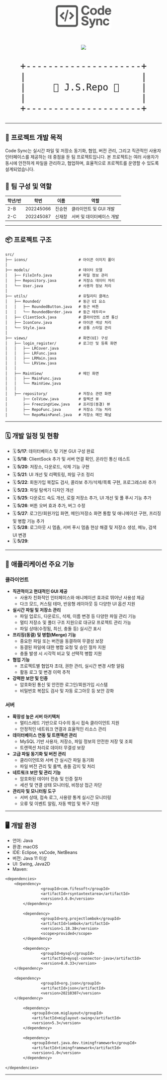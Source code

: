<p align="center">
  <img src="src/icons/logo.png" alt="Code Sync Logo" width="180"/>
</p>


<h1 align="center">
  <img src="https://img.shields.io/badge/TEAM-6A5ACD?style=for-the-badge&logoColor=white" width="100">
</h1>
<pre align="center" style="font-size: 2.1em;">
+---------------------+
|                     |
|     🌟 J.S.Repo 🌟    |
|                     |
+---------------------+
</pre>

---

## 🚀 프로젝트 개발 목적

Code Sync는 실시간 파일 및 저장소 동기화, 협업, 버전 관리, 그리고 직관적인 사용자 인터페이스를 제공하는 데 중점을 둔 팀 프로젝트입니다. 본 프로젝트는 여러 사용자가 동시에 안전하게 파일을 관리하고, 협업하며, 효율적으로 프로젝트를 운영할 수 있도록 설계되었습니다.

## 👥 팀 구성 및 역할

| 학년/반 | 학번      | 이름   | 역할                      |
| ------- | --------- | ------ | ------------------------- |
| 2-B     | 202245066 | 진승현 | 클라이언트 및 GUI 개발    |
| 2-C     | 202245087 | 신재창 | 서버 및 데이터베이스 개발 |

---

## 📦 프로젝트 구조

```
src/
├── icons/                       # 아이콘 이미지 폴더
│
├── models/                      # 데이터 모델
│   ├── FileInfo.java            # 파일 정보 관리
│   ├── Repository.java          # 저장소 데이터 처리
│   └── User.java                # 사용자 정보 처리
│
├── utils/                       # 유틸리티 클래스
│   ├── Rounded/                 # 둥근 UI 요소
│   │   ├── RoundedButton.java   # 둥근 버튼
│   │   └── RoundedBorder.java   # 둥근 테두리ㅁ
│   ├── ClientSock.java          # 클라이언트 소켓 통신
│   ├── IconConv.java            # 아이콘 색상 처리
│   └── Style.java               # 공통 스타일 관리
│
├── views/                       # 화면(UI) 구성
│   ├── login_register/          # 로그인 및 등록 화면
│   │   ├── LRCover.java
│   │   ├── LRFunc.java
│   │   ├── LRMain.java
│   │   └── LRView.java
│   │
│   ├── MainView/                # 메인 화면
│   │   ├── MainFunc.java
│   │   └── MainView.java
│   │
│   ├── repository/              # 저장소 관련 화면
│       ├── ColView.java         # 컬렉션 뷰
│       ├── FreezingView.java    # 프리징(동결) 뷰
│       ├── RepoFunc.java        # 저장소 기능 처리
│       └── RepoMainPanel.java   # 저장소 메인 패널
```

---

## 🗓️ 개발 일정 및 현황

- 🗓️ **5/17**: 데이터베이스 및 기본 GUI 구성 완료
- 🗓️ **5/18**: ClientSock 추가 및 서버 연결 확인, 온라인 통신 테스트
- 🗓️ **5/20**: 저장소, 다운로드, 삭제 기능 구현
- 🗓️ **5/21**: UI 개선 및 리팩토링, 파일 구조 정리
- 🗓️ **5/22**: 회원가입 복잡도 검사, 콜라보 추가/삭제/목록 구현, 프로그레스바 추가
- 🗓️ **5/23**: 파일 탐색기 디자인 개선
- 🗓️ **5/25**: 다운로드 속도 개선, 로컬 저장소 추가, UI 개선 및 풀 푸시 기능 추가
- 🗓️ **5/26**: 버튼 오버 효과 추가, 버그 수정
- 🗓️ **5/27**: 로그인/회원가입 화면, 메인/저장소 화면 통합 및 애니메이션 구현, 프리징 및 병합 기능 추가
- 🗓️ **5/28**: 로그아웃 시 멈춤, 서버 푸시 멈춤 현상 해결 및 저장소 생성, 메뉴, 검색 UI 변경
- 🗓️ **5/29**:

---

## 🎯 애플리케이션 주요 기능

### 클라이언트

- **직관적이고 현대적인 GUI 제공**
  - 사용자 친화적인 인터페이스와 애니메이션 효과로 뛰어난 사용성 제공
  - 다크 모드, 커스텀 테마, 반응형 레이아웃 등 다양한 UI 옵션 지원
- **실시간 파일 및 저장소 관리**
  - 파일 업로드, 다운로드, 삭제, 이름 변경 등 다양한 파일 관리 기능
  - 멀티 저장소 및 폴더 구조 지원으로 대규모 프로젝트 관리 가능
  - 파일 상태(수정됨, 최신, 충돌 등) 실시간 표시
- **프리징(동결) 및 병합(Merge) 기능**
  - 중요한 파일 또는 버전을 동결하여 무결성 보장
  - 동결된 파일에 대한 병합 요청 및 승인 절차 지원
  - 충돌 발생 시 시각적 비교 및 선택적 병합 지원
- **협업 기능**
  - 프로젝트별 협업자 초대, 권한 관리, 실시간 변경 사항 알림
  - 활동 로그 및 변경 이력 추적
- **강력한 보안 및 인증**
  - 암호화된 통신 및 안전한 로그인/회원가입 시스템
  - 비밀번호 복잡도 검사 및 자동 로그아웃 등 보안 강화

### 서버

- **확장성 높은 서버 아키텍처**
  - 멀티스레드 기반으로 다수의 동시 접속 클라이언트 지원
  - 안정적인 네트워크 연결과 효율적인 리소스 관리
- **데이터베이스 연동 및 트랜잭션 관리**
  - MySQL 기반 사용자, 저장소, 파일 정보의 안전한 저장 및 조회
  - 트랜잭션 처리로 데이터 무결성 보장
- **고급 파일 동기화 및 버전 관리**
  - 클라이언트와 서버 간 실시간 파일 동기화
  - 파일 버전 관리 및 롤백, 충돌 감지 및 처리
- **네트워크 보안 및 관리 기능**
  - 암호화된 데이터 전송 및 인증 절차
  - 세션 및 연결 상태 모니터링, 비정상 접근 차단
- **관리자 및 모니터링 도구**
  - 서버 상태, 접속 로그, 사용량 통계 실시간 모니터링
  - 오류 및 이벤트 알림, 자동 백업 및 복구 지원

---

## 🖥️ 개발 환경

- 언어: Java
- 환경: macOS
- IDE: Eclipse, vsCode, NetBeans
- 버전: Java 11 이상
- UI: Swing, Java2D
- Maven:

```
<dependencies>
	<dependency>
            	<groupId>com.fifesoft</groupId>
            	<artifactId>rsyntaxtextarea</artifactId>
            	<version>3.6.0</version>
        </dependency>

        <dependency>
            	<groupId>org.projectlombok</groupId>
            	<artifactId>lombok</artifactId>
            	<version>1.18.38</version>
            	<scope>provided</scope>
        </dependency>

        <dependency>
            	<groupId>mysql</groupId>
            	<artifactId>mysql-connector-java</artifactId>
            	<version>8.0.33</version>
	</dependency>

	<dependency>
             	<groupId>org.json</groupId>
             	<artifactId>json</artifactId>
             	<version>20210307</version>
	</dependency>

    	<dependency>
        	<groupId>com.miglayout</groupId>
        	<artifactId>miglayout-swing</artifactId>
        	<version>5.3</version>
    	</dependency>

    	<dependency>
        	<groupId>net.java.dev.timingframework</groupId>
        	<artifactId>timingframework</artifactId>
        	<version>1.0</version>
    	</dependency>

</dependencies>
```

---
